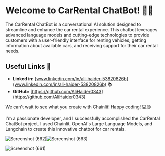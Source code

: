 # Welcome to CarRental ChatBot! 🚀🤖

The CarRental ChatBot is a conversational AI solution designed to streamline and enhance the car rental experience. This chatbot leverages advanced language models and cutting-edge technologies to provide customers with a user-friendly interface for renting vehicles, getting information about available cars, and receiving support for their car rental needs.

## Useful Links 🔗

- **Linked in:** [www.linkedin.com/in/ali-haider-53820826b](www.linkedin.com/in/ali-haider-53820826b) 📚
- **GitHub:**   [https://github.com/AliHaider0343](https://github.com/AliHaider0343)  

We can't wait to see what you create with Chainlit! Happy coding! 💻😊

I'm a passionate developer, and I successfully accomplished the CarRental ChatBot project. I used Chainlit, OpenAI's Large Language Models, and Langchain to create this innovative chatbot for car rentals.



![Screenshot (662)](https://github.com/AliHaider0343/Car-Rental-Chatbot-Using-LLM/assets/138858887/ba99d3fa-a53d-47d0-85a2-6f2794b76e01)![Screenshot (663)](https://github.com/AliHaider0343/Car-Rental-Chatbot-Using-LLM/assets/138858887/655d4d80-c1c2-4f13-a075-ae4fd9121816)


![Screenshot (661)](https://github.com/AliHaider0343/Car-Rental-Chatbot-Using-LLM/assets/138858887/7d6f13ea-f34d-4ab2-b5ff-efb00919dbef)
